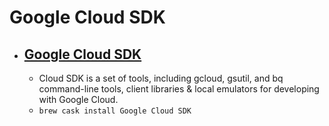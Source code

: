 # Google Cloud SDK
- [Google Cloud SDK](https://cloud.google.com/sdk/)
  - 
  - Cloud SDK is a set of tools, including gcloud, gsutil, and bq command-line tools, client libraries &amp; local emulators for developing with Google Cloud.
  - `brew cask install Google Cloud SDK`
